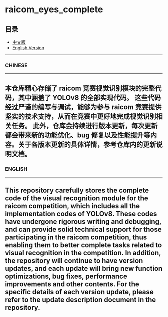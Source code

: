 # raicom_eyes_complete
## 目录
- [中文版](#chinese)
- [English Version](#english)
-------------------------------------
### CHINESE
------------------------------
本仓库精心存储了 raicom 竞赛视觉识别模块的完整代码，其中涵盖了 YOLOv8 的全部实现代码。
这些代码经过严谨的编写与调试，能够为参与 raicom 竞赛提供坚实的技术支持，从而在竞赛中更好地完成视觉识别相关任务。
此外，仓库会持续进行版本更新，每次更新都会带来新的功能优化、bug 修复以及性能提升等内容。关于各版本更新的具体详情，参考仓库内的更新说明文档。
--------------------
### ENGLISH
------------------------
This repository carefully stores the complete code of the visual recognition module for the raicom competition, which includes all the implementation codes of YOLOv8. These codes have undergone rigorous writing and debugging, 
and can provide solid technical support for those participating in the raicom competition, thus enabling them to better complete tasks related to visual recognition in the competition.​
In addition, the repository will continue to have version updates, and each update will bring new function optimizations, bug fixes, 
performance improvements and other contents. For the specific details of each version update, please refer to the update description document in the repository.
-----------------------------------
